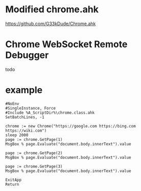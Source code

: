 # Modified chrome.ahk
https://github.com/G33kDude/Chrome.ahk
# Chrome WebSocket Remote Debugger
todo
# example
```
#NoEnv
#SingleInstance, Force
#Include %A_ScriptDir%\chrome.class.ahk
SetBatchLines, -1

chrome := new Chrome("https://google.com https://bing.com https://wiki.com")
sleep 2000
page := chrome.GetPage(1)
MsgBox % page.Evaluate("document.body.innerText").value

page := chrome.GetPage(2)
MsgBox % page.Evaluate("document.body.innerText").value

page := chrome.GetPage(3)
MsgBox % page.Evaluate("document.body.innerText").value

ExitApp
Return
```
